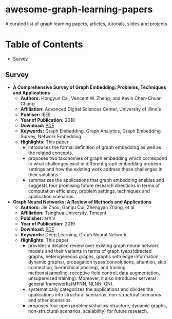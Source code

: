 # awesome-graph-learning-papers
A curated list of graph learning papers, articles, tutorials, slides and projects


# Table of Contents
+ [Survey](#survey)
  

## Survey
+ **A Comprehensive Survey of Graph Embedding: Problems, Techniques and Applications**
  + **Authors:** Hongyun Cai, Vencent W. Zheng, and Kevin Chen-Chuan Chang
  + **Affiliation:** Advanced Digital Sciences Center, University of Illinois
  + **Publiser:** IEEE
  + **Year of Publication:** 2018
  + **Download:** [PDF](https://ieeexplore.ieee.org/document/8294302)
  + **Keywords:** Graph Embedding, Graph Analytics, Graph Embedding Survey, Network Embedding
  + **Highlights:** This paper
    +  introduces the formal definition of graph embedding as well as the related concepts.
    +  proposes two taxonomies of graph embedding which correspond to what challenges exist in different graph embedding problem settings and how the existing work address these challenges in their solutions.
    +  summarizes the applications that graph embedding enables and suggests four promising future research directions in terms of computation efficiency, problem settings, techniques and application scenarios.
+ **Graph Neural Networks: A Review of Methods and Applications**
  + **Authors:** Jie Zhou, Ganqu Cui, Zhengyan Zhang, et al.
  + **Affiliation:** Tsinghua University, Tencent
  + **Publisher:** arXiv
  + **Year of Publication:** 2019
  + **Download:** [PDF](https://arxiv.org/pdf/1812.08434.pdf)
  + **Keywords:** Deep Learning, Graph Neural Network 
  + **Highlights:** This paper
    + provides a detailed review over existing graph neural network models and their varients in terms of graph tyeps(directed graphs, heterogeneous graphs, graphs with edge information, dynamic graphs), propagation types(convolutions, attention, skip connection, hierarchical pooling), and training methods(sampling, receptive field control, data augmentation, unsupervised training). Moreover, it also introduces serveral general frameworks(MPNN, NLNN, GN).
    + systematically categorizes the applications and divides the applications into structural scenarios, non-structural scenarios and other scenarios.
    + proposes four open problems(shallow structure, dynamic graphs, non-structural scenarios, scalability) for future research.
